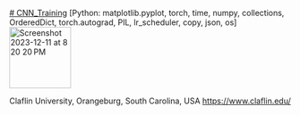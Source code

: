 [# CNN_Training](https://www.claflin-computation.com/_files/ugd/81dd80_e12daf8e87c348c5a9347af693993739.pdf)
[Python: matplotlib.pyplot, torch, time, numpy, collections, OrderedDict, torch.autograd, PIL, lr_scheduler, copy, json, os]
<img width="110" alt="Screenshot 2023-12-11 at 8 20 20 PM" src="https://github.com/spawar2/CNN_Training/assets/25118302/6e3924bc-0384-4c91-b975-8e66823944a3">

Claflin University, Orangeburg, South Carolina, USA 
https://www.claflin.edu/

